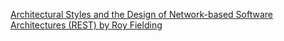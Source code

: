 [Architectural Styles and the Design of Network-based Software Architectures (REST) by Roy Fielding](https://www.ics.uci.edu/~fielding/pubs/dissertation/fielding_dissertation.pdf)
